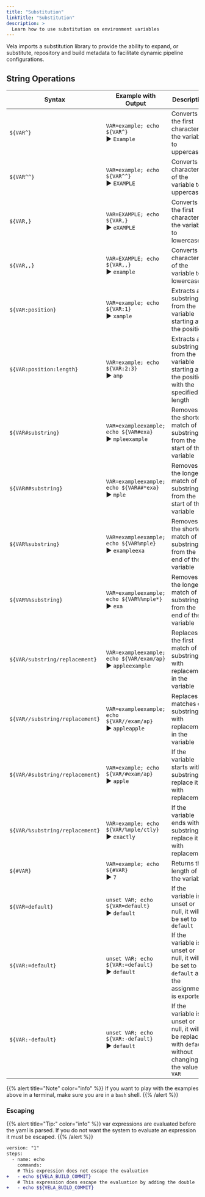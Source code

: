 ```yaml
---
title: "Substitution"
linkTitle: "Substitution"
description: >
  Learn how to use substitution on environment variables
---
```


Vela imports a substitution library to provide the ability to expand, or substitute, repository and build metadata to facilitate dynamic pipeline configurations.

## String Operations

| Syntax                          | Example with Output                                           | Description                                                                                              |
| ------------------------------- | ------------------------------------------------------------- | -------------------------------------------------------------------------------------------------------- |
| `${VAR^}`                       | `VAR=example; echo ${VAR^}`<br>► `Example`                    | Converts the first character of the variable to uppercase                                                |
| `${VAR^^}`                      | `VAR=example; echo ${VAR^^}`<br>► `EXAMPLE`                   | Converts all characters of the variable to uppercase                                                     |
| `${VAR,}`                       | `VAR=EXAMPLE; echo ${VAR,}`<br>► `eXAMPLE`                    | Converts the first character of the variable to lowercase                                                |
| `${VAR,,}`                      | `VAR=EXAMPLE; echo ${VAR,,}`<br>► `example`                   | Converts all characters of the variable to lowercase                                                     |
| `${VAR:position}`               | `VAR=example; echo ${VAR:1}`<br>► `xample`                    | Extracts a substring from the variable starting at the position                                          |
| `${VAR:position:length}`        | `VAR=example; echo ${VAR:2:3}`<br>► `amp`                     | Extracts a substring from the variable starting at the position with the specified length                |
| `${VAR#substring}`              | `VAR=exampleexample; echo ${VAR#exa}`<br>► `mpleexample`      | Removes the shortest match of substring from the start of the variable                                   |
| `${VAR##substring}`             | `VAR=exampleexample; echo ${VAR##*exa}`<br>► `mple`           | Removes the longest match of substring from the start of the variable                                    |
| `${VAR%substring}`              | `VAR=exampleexample; echo ${VAR%mple}`<br>► `exampleexa`      | Removes the shortest match of substring from the end of the variable                                     |
| `${VAR%%substring}`             | `VAR=exampleexample; echo ${VAR%%mple*}`<br>► `exa`           | Removes the longest match of substring from the end of the variable                                      |
| `${VAR/substring/replacement}`  | `VAR=exampleexample; echo ${VAR/exam/ap}`<br>► `appleexample` | Replaces the first match of substring with replacement in the variable                                   |
| `${VAR//substring/replacement}` | `VAR=exampleexample; echo ${VAR//exam/ap}`<br>► `appleapple`  | Replaces all matches of substring with replacement in the variable                                       |
| `${VAR/#substring/replacement}` | `VAR=example; echo ${VAR/#exam/ap}`<br>► `apple`              | If the variable starts with substring, replace it with replacement                                       |
| `${VAR/%substring/replacement}` | `VAR=example; echo ${VAR/%mple/ctly}`<br>► `exactly`          | If the variable ends with substring, replace it with replacement                                         |
| `${#VAR}`                       | `VAR=example; echo ${#VAR}`<br>► `7`                          | Returns the length of the variable                                                                       |
| `${VAR=default}`                | `unset VAR; echo ${VAR=default}`<br>► `default`               | If the variable is unset or null, it will be set to `default`                                            |
| `${VAR:=default}`               | `unset VAR; echo ${VAR:=default}`<br>► `default`              | If the variable is unset or null, it will be set to `default` and the assignment is exported             |
| `${VAR:-default}`               | `unset VAR; echo ${VAR:-default}`<br>► `default`              | If the variable is unset or null, it will be replaced with `default` without changing the value of `VAR` |

{{% alert title="Note" color="info" %}}
If you want to play with the examples above in a terminal, make sure you are in a `bash` shell.
{{% /alert %}}

### Escaping

{{% alert title="Tip:" color="info" %}}
var expressions are evaluated before the yaml is parsed. If you do not want the system to evaluate an expression it must be escaped.
{{% /alert %}}

```diff
version: "1"
steps:
  - name: echo
    commands:
    # This expression does not escape the evaluation
+   - echo ${VELA_BUILD_COMMIT}
    # This expression does escape the evaluation by adding the double '$$'
+   - echo $${VELA_BUILD_COMMIT}
```
